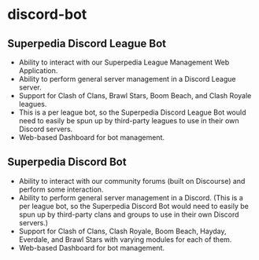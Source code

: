 # discord-bot

## Superpedia Discord League Bot

- Ability to interact with our Superpedia League Management Web Application.
- Ability to perform general server management in a Discord League server.
- Support for Clash of Clans, Brawl Stars, Boom Beach, and Clash Royale leagues.
- This is a per league bot, so the Superpedia Discord League Bot would need to easily be spun up by third-party leagues to use in their own Discord servers.
- Web-based Dashboard for bot management.

## Superpedia Discord Bot

- Ability to interact with our community forums (built on Discourse) and perform some interaction.
- Ability to perform general server management in a Discord.
  (This is a per league bot, so the Superpedia Discord Bot would need to easily be spun up by third-party clans and groups to use in their own Discord servers.)
- Support for Clash of Clans, Clash Royale, Boom Beach, Hayday, Everdale, and Brawl Stars with varying modules for each of them.
- Web-based Dashboard for bot management.
